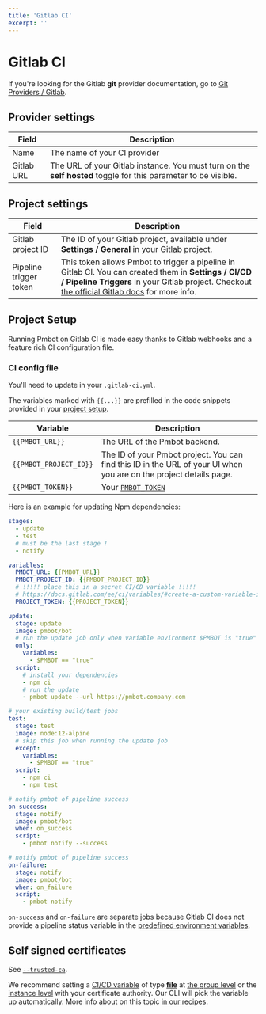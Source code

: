 ```yaml
---
title: 'Gitlab CI'
excerpt: ''
---
```


# Gitlab CI

<div class="blockquote" data-props='{ "mod": "warning" }'>

If you're looking for the Gitlab **git** provider documentation, go to [Git Providers / Gitlab](../git-providers/gitlab).

</div>

## Provider settings

| Field | Description |
| --- | --- |
| Name | The name of your CI provider |
| Gitlab URL | The URL of your Gitlab instance. You must turn on the **self hosted** toggle for this parameter to be visible. |

## Project settings

| Field | Description |
| --- | --- |
| Gitlab project ID | The ID of your Gitlab project, available under **Settings / General** in your Gitlab project. |
| Pipeline trigger token | This token allows Pmbot to trigger a pipeline in Gitlab CI. You can created them in **Settings / CI/CD / Pipeline Triggers** in your Gitlab project. Checkout [the official Gitlab docs](https://docs.gitlab.com/ee/ci/triggers/#adding-a-new-trigger) for more info. |

## Project Setup

Running Pmbot on Gitlab CI is made easy thanks to Gitlab webhooks and a feature rich CI configuration file.

### CI config file

You'll need to update in your `.gitlab-ci.yml`. 

The variables marked with `{{...}}` are prefilled in the code snippets provided in your [project setup](/core/projects#setup).

| Variable | Description |
| --- | --- |
| `{{PMBOT_URL}}` | The URL of the Pmbot backend. |
| `{{PMBOT_PROJECT_ID}}` | The ID of your Pmbot project. You can find this ID in the URL of your UI when you are on the project details page. |
| `{{PMBOT_TOKEN}}` | Your [`PMBOT_TOKEN`](#pmbot_token) |

Here is an example for updating Npm dependencies:

<div class="code-group" data-props='{ "lineNumbers": [true], "labels": [".gitlab-ci.yml"] }'>

```yaml
stages:
  - update
  - test
  # must be the last stage !
  - notify

variables:
  PMBOT_URL: {{PMBOT_URL}}
  PMBOT_PROJECT_ID: {{PMBOT_PROJECT_ID}}
  # !!!!! place this in a secret CI/CD variable !!!!!
  # https://docs.gitlab.com/ee/ci/variables/#create-a-custom-variable-in-the-ui
  PROJECT_TOKEN: {{PROJECT_TOKEN}}

update:
  stage: update
  image: pmbot/bot
  # run the update job only when variable environment $PMBOT is "true"
  only:
    variables:
      - $PMBOT == "true"
  script:
    # install your dependencies
    - npm ci
    # run the update
    - pmbot update --url https://pmbot.company.com

# your existing build/test jobs
test:
  stage: test
  image: node:12-alpine
  # skip this job when running the update job
  except:
    variables:
      - $PMBOT == "true"
  script:
    - npm ci
    - npm test

# notify pmbot of pipeline success
on-success:
  stage: notify
  image: pmbot/bot
  when: on_success
  script:
    - pmbot notify --success

# notify pmbot of pipeline success
on-failure:
  stage: notify
  image: pmbot/bot
  when: on_failure
  script:
    - pmbot notify

```

</div>

<div class="blockquote" data-props='{ "mod": "info" }'>

`on-success` and `on-failure` are separate jobs because Gitlab CI does not provide a pipeline status variable in the [predefined environment variables](https://docs.gitlab.com/ee/ci/variables/predefined_variables.html). 

</div>

## Self signed certificates

See [`--trusted-ca`](/core/cli#trusted-ca).

We recommend setting a [CI/CD variable](https://docs.gitlab.com/ee/ci/variables/) of type [**file**](https://docs.gitlab.com/ee/ci/variables/#custom-environment-variables-of-type-file) at [the group level](https://docs.gitlab.com/ee/ci/variables/#group-level-environment-variables) or the [instance level]() with your certificate authority. Our CLI will pick the variable up automatically. More info about on this topic [in our recipes](/recipes/gitlab-ci).
